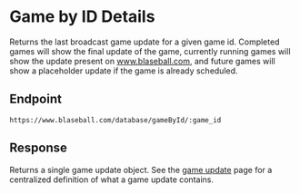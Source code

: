 # Game by ID Details

Returns the last broadcast game update for a given game id. Completed games will show the final update of the game, currently running games will show the update present on www.blaseball.com, and future games will show a placeholder update if the game is already scheduled.

## Endpoint

`https://www.blaseball.com/database/gameById/:game_id`

## Response

Returns a single game update object. See the [game update](game-main.md) page for a centralized definition of what a game update contains.
